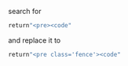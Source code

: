 search for

```js
return"<pre><code"
```

and replace it to

```js
return"<pre class='fence'><code"
```
